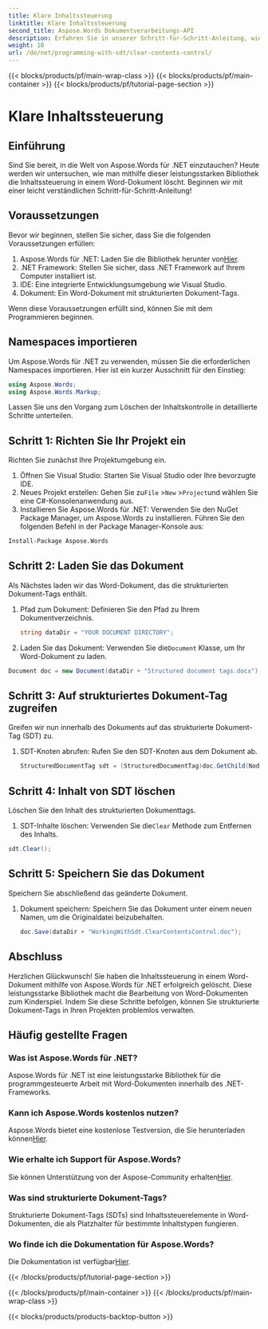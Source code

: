 ```yaml
---
title: Klare Inhaltssteuerung
linktitle: Klare Inhaltssteuerung
second_title: Aspose.Words Dokumentverarbeitungs-API
description: Erfahren Sie in unserer Schritt-für-Schritt-Anleitung, wie Sie mit Aspose.Words für .NET die Inhaltssteuerung in einem Word-Dokument löschen.
weight: 10
url: /de/net/programming-with-sdt/clear-contents-control/
---
```


{{< blocks/products/pf/main-wrap-class >}}
{{< blocks/products/pf/main-container >}}
{{< blocks/products/pf/tutorial-page-section >}}

# Klare Inhaltssteuerung

## Einführung

Sind Sie bereit, in die Welt von Aspose.Words für .NET einzutauchen? Heute werden wir untersuchen, wie man mithilfe dieser leistungsstarken Bibliothek die Inhaltssteuerung in einem Word-Dokument löscht. Beginnen wir mit einer leicht verständlichen Schritt-für-Schritt-Anleitung!

## Voraussetzungen

Bevor wir beginnen, stellen Sie sicher, dass Sie die folgenden Voraussetzungen erfüllen:

1.  Aspose.Words für .NET: Laden Sie die Bibliothek herunter von[Hier](https://releases.aspose.com/words/net/).
2. .NET Framework: Stellen Sie sicher, dass .NET Framework auf Ihrem Computer installiert ist.
3. IDE: Eine integrierte Entwicklungsumgebung wie Visual Studio.
4. Dokument: Ein Word-Dokument mit strukturierten Dokument-Tags.

Wenn diese Voraussetzungen erfüllt sind, können Sie mit dem Programmieren beginnen.

## Namespaces importieren

Um Aspose.Words für .NET zu verwenden, müssen Sie die erforderlichen Namespaces importieren. Hier ist ein kurzer Ausschnitt für den Einstieg:

```csharp
using Aspose.Words;
using Aspose.Words.Markup;
```

Lassen Sie uns den Vorgang zum Löschen der Inhaltskontrolle in detaillierte Schritte unterteilen.

## Schritt 1: Richten Sie Ihr Projekt ein

Richten Sie zunächst Ihre Projektumgebung ein.

1. Öffnen Sie Visual Studio: Starten Sie Visual Studio oder Ihre bevorzugte IDE.
2.  Neues Projekt erstellen: Gehen Sie zu`File` >`New` >`Project`und wählen Sie eine C#-Konsolenanwendung aus.
3. Installieren Sie Aspose.Words für .NET: Verwenden Sie den NuGet Package Manager, um Aspose.Words zu installieren. Führen Sie den folgenden Befehl in der Package Manager-Konsole aus:
```sh
Install-Package Aspose.Words
```

## Schritt 2: Laden Sie das Dokument

Als Nächstes laden wir das Word-Dokument, das die strukturierten Dokument-Tags enthält.

1. Pfad zum Dokument: Definieren Sie den Pfad zu Ihrem Dokumentverzeichnis.
   ```csharp
   string dataDir = "YOUR DOCUMENT DIRECTORY";
   ```
2.  Laden Sie das Dokument: Verwenden Sie die`Document` Klasse, um Ihr Word-Dokument zu laden.
   ```csharp
   Document doc = new Document(dataDir + "Structured document tags.docx");
   ```

## Schritt 3: Auf strukturiertes Dokument-Tag zugreifen

Greifen wir nun innerhalb des Dokuments auf das strukturierte Dokument-Tag (SDT) zu.

1. SDT-Knoten abrufen: Rufen Sie den SDT-Knoten aus dem Dokument ab.
   ```csharp
   StructuredDocumentTag sdt = (StructuredDocumentTag)doc.GetChild(NodeType.StructuredDocumentTag, 0, true);
   ```

## Schritt 4: Inhalt von SDT löschen

Löschen Sie den Inhalt des strukturierten Dokumenttags.

1.  SDT-Inhalte löschen: Verwenden Sie die`Clear` Methode zum Entfernen des Inhalts.
   ```csharp
   sdt.Clear();
   ```

## Schritt 5: Speichern Sie das Dokument

Speichern Sie abschließend das geänderte Dokument.

1. Dokument speichern: Speichern Sie das Dokument unter einem neuen Namen, um die Originaldatei beizubehalten.
   ```csharp
   doc.Save(dataDir + "WorkingWithSdt.ClearContentsControl.doc");
   ```

## Abschluss

Herzlichen Glückwunsch! Sie haben die Inhaltssteuerung in einem Word-Dokument mithilfe von Aspose.Words für .NET erfolgreich gelöscht. Diese leistungsstarke Bibliothek macht die Bearbeitung von Word-Dokumenten zum Kinderspiel. Indem Sie diese Schritte befolgen, können Sie strukturierte Dokument-Tags in Ihren Projekten problemlos verwalten.

## Häufig gestellte Fragen

### Was ist Aspose.Words für .NET?

Aspose.Words für .NET ist eine leistungsstarke Bibliothek für die programmgesteuerte Arbeit mit Word-Dokumenten innerhalb des .NET-Frameworks.

### Kann ich Aspose.Words kostenlos nutzen?

 Aspose.Words bietet eine kostenlose Testversion, die Sie herunterladen können[Hier](https://releases.aspose.com/).

### Wie erhalte ich Support für Aspose.Words?

 Sie können Unterstützung von der Aspose-Community erhalten[Hier](https://forum.aspose.com/c/words/8).

### Was sind strukturierte Dokument-Tags?

Strukturierte Dokument-Tags (SDTs) sind Inhaltssteuerelemente in Word-Dokumenten, die als Platzhalter für bestimmte Inhaltstypen fungieren.

### Wo finde ich die Dokumentation für Aspose.Words?

 Die Dokumentation ist verfügbar[Hier](https://reference.aspose.com/words/net/).

{{< /blocks/products/pf/tutorial-page-section >}}

{{< /blocks/products/pf/main-container >}}
{{< /blocks/products/pf/main-wrap-class >}}

{{< blocks/products/products-backtop-button >}}
